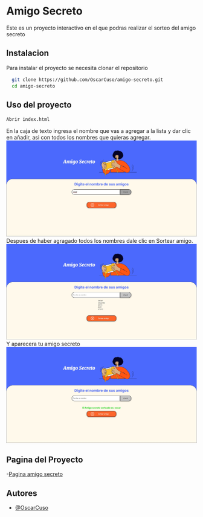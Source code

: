 # Amigo Secreto

Este es un proyecto interactivo en el que podras realizar el sorteo del amigo secreto


## Instalacion 

Para instalar el proyecto se necesita clonar el repositorio 

```bash
  git clone https://github.com/OscarCuso/amigo-secreto.git
  cd amigo-secreto
```
    
## Uso del proyecto

```bash
Abrir index.html
```
En la caja de texto ingresa el nombre que vas a agregar a la lista y dar clic en añadir, asi con todos los nombres que quieras agregar.
![imagen1](images/amigo%20secreto1.jpg)
Despues de haber agragado todos los nombres dale clic en Sortear amigo.
![imaagen2](images/amigo%20secreto2.jpg)
Y aparecera tu amigo secreto
![imgen3](images/amigo%20secreto3.jpg)

## Pagina del Proyecto

-[Pagina amigo secreto](https://oscarcuso.github.io/amigo-secreto/)

## Autores

- [@OscarCuso](https://github.com/OscarCuso)